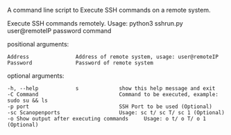 A command line script to Execute SSH commands on a remote system.

Execute SSH commands remotely. Usage: python3 sshrun.py user@remoteIP password command

positional arguments:

	Address               Address of remote system, usage: user@remoteIP
  	Password              Password of remote system

optional arguments:
  
  	-h, --help            s				show this help message and exit
  	-C Command            				Command to be executed, example: sudo su && ls
  	-p port               				SSH Port to be used (Optional)
  	-sc Scanopenports     				Usage: sc t/ sc T/ sc 1 (Optional)
  	-o Show output after executing commands		Usage: o t/ o T/ o 1 (Optional)
